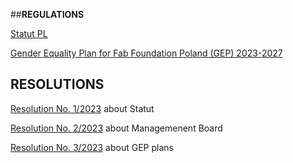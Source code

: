 
##**REGULATIONS**

[Statut PL](../assets/FFP-Statut2023ntr.pdf)

[Gender Equality Plan for Fab Foundation Poland (GEP) 2023-2027](../assets/GEP-v1.0.pdf)



## **RESOLUTIONS**

 [Resolution No. 1/2023](../assets/2023_Uchwala1.pdf) about Statut

[Resolution No. 2/2023](../assets/2023_Uchwala2.pdf) about Managemenent Board

[Resolution No. 3/2023](../assets/2023_Uchwala3.pdf) about GEP plans
